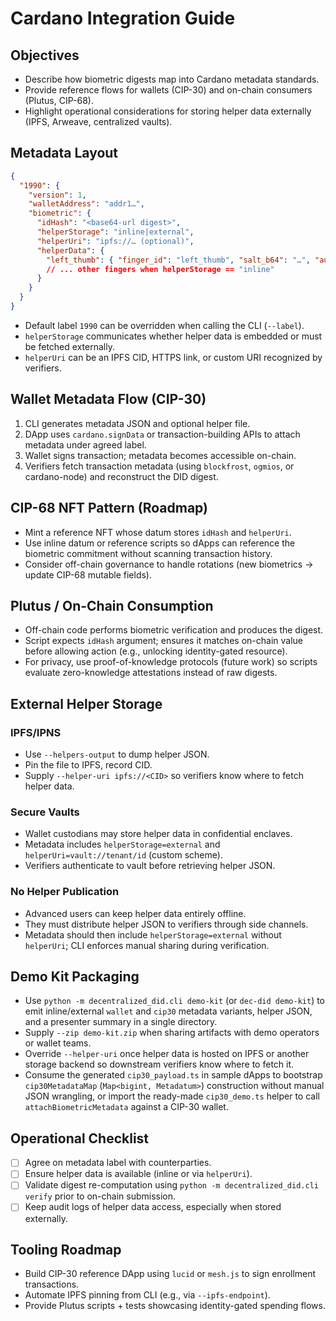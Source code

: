 # Cardano Integration Guide

## Objectives
- Describe how biometric digests map into Cardano metadata standards.
- Provide reference flows for wallets (CIP-30) and on-chain consumers (Plutus, CIP-68).
- Highlight operational considerations for storing helper data externally (IPFS, Arweave, centralized vaults).

## Metadata Layout
```json
{
  "1990": {
    "version": 1,
    "walletAddress": "addr1…",
    "biometric": {
      "idHash": "<base64-url digest>",
      "helperStorage": "inline|external",
      "helperUri": "ipfs://… (optional)",
      "helperData": {
        "left_thumb": { "finger_id": "left_thumb", "salt_b64": "…", "auth_b64": "…" }
        // ... other fingers when helperStorage == "inline"
      }
    }
  }
}
```
- Default label `1990` can be overridden when calling the CLI (`--label`).
- `helperStorage` communicates whether helper data is embedded or must be fetched externally.
- `helperUri` can be an IPFS CID, HTTPS link, or custom URI recognized by verifiers.

## Wallet Metadata Flow (CIP-30)
1. CLI generates metadata JSON and optional helper file.
2. DApp uses `cardano.signData` or transaction-building APIs to attach metadata under agreed label.
3. Wallet signs transaction; metadata becomes accessible on-chain.
4. Verifiers fetch transaction metadata (using `blockfrost`, `ogmios`, or cardano-node) and reconstruct the DID digest.

## CIP-68 NFT Pattern (Roadmap)
- Mint a reference NFT whose datum stores `idHash` and `helperUri`.
- Use inline datum or reference scripts so dApps can reference the biometric commitment without scanning transaction history.
- Consider off-chain governance to handle rotations (new biometrics -> update CIP-68 mutable fields).

## Plutus / On-Chain Consumption
- Off-chain code performs biometric verification and produces the digest.
- Script expects `idHash` argument; ensures it matches on-chain value before allowing action (e.g., unlocking identity-gated resource).
- For privacy, use proof-of-knowledge protocols (future work) so scripts evaluate zero-knowledge attestations instead of raw digests.

## External Helper Storage
### IPFS/IPNS
- Use `--helpers-output` to dump helper JSON.
- Pin the file to IPFS, record CID.
- Supply `--helper-uri ipfs://<CID>` so verifiers know where to fetch helper data.

### Secure Vaults
- Wallet custodians may store helper data in confidential enclaves.
- Metadata includes `helperStorage=external` and `helperUri=vault://tenant/id` (custom scheme).
- Verifiers authenticate to vault before retrieving helper JSON.

### No Helper Publication
- Advanced users can keep helper data entirely offline.
- They must distribute helper JSON to verifiers through side channels.
- Metadata should then include `helperStorage=external` without `helperUri`; CLI enforces manual sharing during verification.

## Demo Kit Packaging
- Use `python -m decentralized_did.cli demo-kit` (or `dec-did demo-kit`) to emit inline/external `wallet` and `cip30` metadata variants, helper JSON, and a presenter summary in a single directory.
- Supply `--zip demo-kit.zip` when sharing artifacts with demo operators or wallet teams.
- Override `--helper-uri` once helper data is hosted on IPFS or another storage backend so downstream verifiers know where to fetch it.
- Consume the generated `cip30_payload.ts` in sample dApps to bootstrap `cip30MetadataMap` (`Map<bigint, Metadatum>`) construction without manual JSON wrangling, or import the ready-made `cip30_demo.ts` helper to call `attachBiometricMetadata` against a CIP-30 wallet.

## Operational Checklist
- [ ] Agree on metadata label with counterparties.
- [ ] Ensure helper data is available (inline or via `helperUri`).
- [ ] Validate digest re-computation using `python -m decentralized_did.cli verify` prior to on-chain submission.
- [ ] Keep audit logs of helper data access, especially when stored externally.

## Tooling Roadmap
- Build CIP-30 reference DApp using `lucid` or `mesh.js` to sign enrollment transactions.
- Automate IPFS pinning from CLI (e.g., via `--ipfs-endpoint`).
- Provide Plutus scripts + tests showcasing identity-gated spending flows.
